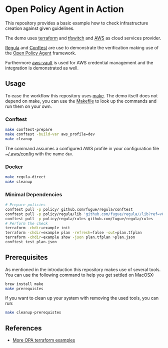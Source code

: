 # Open Policy Agent in Action

This repository provides a basic example how to check
infrastructure creation against given guidelines.


The demo uses [terraform](https://www.terraform.io/) and
[tfswitch](https://tfswitch.warrensbox.com/) and
[AWS](https://aws.amazon.com/de/) as cloud services provider.


[Regula](https://github.com/fugue/regula) and
[Conftest](https://github.com/instrumenta/conftest)
are use to demonstrate the verification making use
of the [Open Policy Agent](https://www.openpolicyagent.org) framework.

Furthermore [aws-vault](https://github.com/99designs/aws-vault)
is used for AWS credential management and the integration
is demonstrated as well.

## Usage

To ease the workflow this repository uses [make](https://www.gnu.org/software/make/).
The demo itself does not depend on make, you can use the [Makefile](Makefile)
to look up the commands and run them on your own.

### Conftest

```bash
make conftest-prepare
make conftest -build-var aws_profile=dev
make cleanup
```

The command assumes a configured AWS profile
in your configuration file [~/.aws/config](~/.aws/config)
with the name `dev`.

### Docker

```bash
make regula-direct
make cleanup
```

### Minimal Dependencies

```bash
# Prepare policies
conftest pull -p policy/ github.com/fugue/regula/conftest
conftest pull -p policy/regula/lib 'github.com/fugue/regula//lib?ref=v0.8.0'
conftest pull -p policy/regula/rules github.com/fugue/regula/rules
# Perform the check
terraform -chdir=example init
terraform -chdir=example plan -refresh=false -out=plan.tfplan
terraform -chdir=example show -json plan.tfplan >plan.json
conftest test plan.json
```

## Prerequisites

As mentioned in the introduction this repository
makes use of several tools. You can use the following
command to help you get settled on MacOSX:

```bash
brew install make
make prerequistes
```

If you want to clean up your system with removing
the used tools, you can run:

```bash
make cleanup-prerequistes
```

## References

- [More OPA terraform examples](https://github.com/kmcquade/opa-terraform-exceptions-example)
